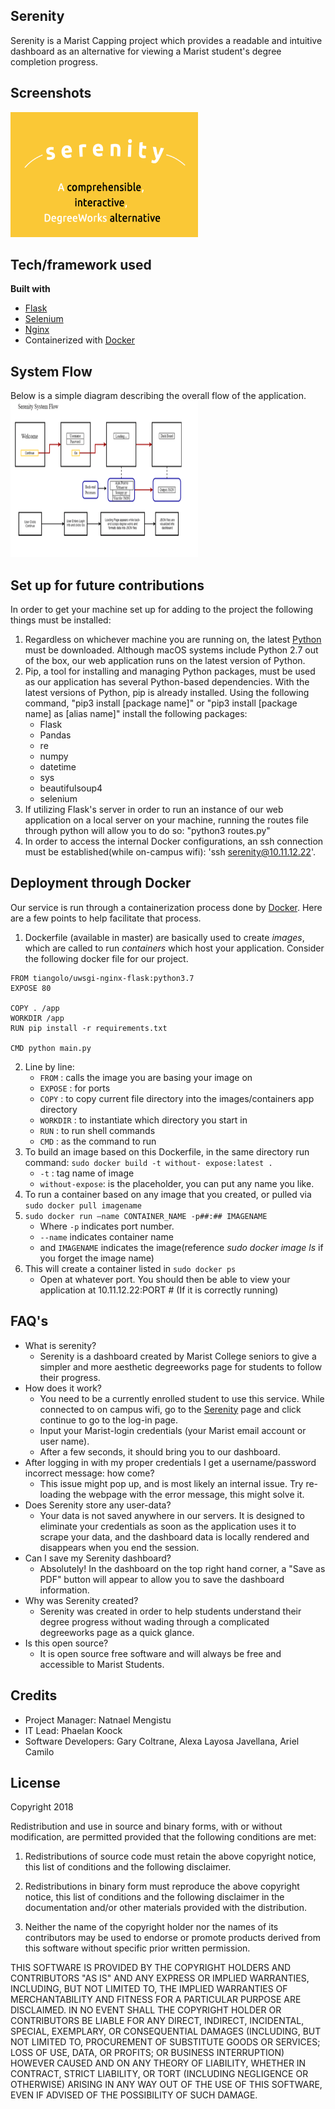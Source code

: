 ## Serenity
Serenity is a Marist Capping project which provides a readable and intuitive dashboard
as an alternative for viewing a Marist student's degree completion progress.



## Screenshots
<img src="/static/img/serenityLogoScreenshot.png" alt="Serenity Logo" width="300" height="200"/>

## Tech/framework used
<b>Built with</b>
- [Flask](http://flask.pocoo.org)
- [Selenium](https://selenium-python.readthedocs.io)
- [Nginx](https://nginx.org/en/)
- Containerized with [Docker](https://www.docker.com)

## System Flow
Below is a simple diagram describing the overall flow of the application.
<img src="/static/img/serenitySystemFlow.png" alt="Serenity System Flow" width="300" height="250"/>



## Set up for future contributions
In order to get your machine set up for adding to the project the following things must be installed:
1. Regardless on whichever machine you are running on, the latest [Python ](https://www.python.org/downloads/) must be downloaded. Although macOS systems include Python 2.7 out of the box, our web application runs on the latest version of Python.  
2. Pip, a tool for installing and managing Python packages, must be used as our application has several Python-based dependencies. With the latest versions of Python, pip is already installed. Using the following command, "pip3 install [package name]" or "pip3 install [package name] as [alias name]" install the following packages:
    - Flask
    - Pandas
    - re
    - numpy
    - datetime
    - sys
    - beautifulsoup4
    - selenium
3. If utilizing Flask's server in order to run an instance of our web application on a local server on your machine, running the routes file through python will allow you to do so: "python3 routes.py"
4. In order to access the internal Docker configurations, an ssh connection must be established(while on-campus wifi): 'ssh serenity@10.11.12.22'.


## Deployment through Docker
Our service is run through a containerization process done by [Docker](https://www.docker.com). Here are a few points to help facilitate that process.
1. Dockerfile (available in master) are basically used to create *images*, which are called to run *containers* which host your application. Consider the following docker file for our project.
```
FROM tiangolo/uwsgi-nginx-flask:python3.7
EXPOSE 80

COPY . /app
WORKDIR /app
RUN pip install -r requirements.txt

CMD python main.py
```
2. Line by line:
    - ```FROM``` : calls the image you are basing your image on
    - ```EXPOSE``` : for ports
    - ```COPY``` : to copy current file directory into the images/containers app directory
    - ```WORKDIR``` : to instantiate which directory you start in
    - ```RUN``` : to run shell commands
    - ```CMD``` : as the command to run
3. To build an image based on this Dockerfile, in the same directory run command:
``` sudo docker build -t without- expose:latest .  ```
    - ```-t``` : tag name of image
    - ```without-expose```: is the placeholder, you can put any name you like.
4. To run a container based on any image that you created, or pulled via
    ``` sudo docker pull imagename ```
5. ``` sudo docker run —name CONTAINER_NAME -p##:## IMAGENAME ```
    - Where ```-p``` indicates port number.
    - ```--name``` indicates container name
    - and ```IMAGENAME``` indicates the image(reference *sudo docker image ls* if you forget the image name)
6. This will create a container listed in ```sudo docker ps```
    - Open at whatever port. You should then be able to view your application at 10.11.12.22:PORT # (If it is correctly running)
## FAQ's
- What is serenity?
    - Serenity is a dashboard created by Marist College seniors to give a simpler and more aesthetic degreeworks page for students to follow their progress.
- How does it work?
    - You need to be a currently enrolled student to use this service. While connected to on campus wifi, go to the [Serenity](http://degreasy.capping.ecrl.marist.edu) page and click continue to go to the log-in page.
    - Input your Marist-login credentials (your Marist email account or user name).
    - After a few seconds, it should bring you to our dashboard.
- After logging in with my proper credentials I get a username/password incorrect message: how come?
    - This issue might pop up, and is most likely an internal issue. Try re-loading the webpage with the error message, this might solve it.
- Does Serenity store any user-data?
    - Your data is not saved anywhere in our servers. It is designed to eliminate your credentials as soon as the application uses it to scrape your data, and the dashboard data is locally rendered and disappears when you end the session.
- Can I save my Serenity dashboard?
    - Absolutely! In the dashboard on the top right hand corner, a "Save as PDF" button will appear to allow you to save the dashboard information.
- Why was Serenity created?
    - Serenity was created in order to help students understand their degree progress without wading through a complicated degreeworks page as a quick glance.
- Is this open source?
    - It is open source free software and will always be free and accessible to Marist Students.


## Credits
* Project Manager: Natnael Mengistu
* IT Lead: Phaelan Koock
* Software Developers: Gary Coltrane, Alexa Layosa Javellana, Ariel Camilo


## License
Copyright 2018

Redistribution and use in source and binary forms, with or without modification, are permitted provided that the following conditions are met:

1. Redistributions of source code must retain the above copyright notice, this list of conditions and the following disclaimer.

2. Redistributions in binary form must reproduce the above copyright notice, this list of conditions and the following disclaimer in the documentation and/or other materials provided with the distribution.

3. Neither the name of the copyright holder nor the names of its contributors may be used to endorse or promote products derived from this software without specific prior written permission.

THIS SOFTWARE IS PROVIDED BY THE COPYRIGHT HOLDERS AND CONTRIBUTORS "AS IS" AND ANY EXPRESS OR IMPLIED WARRANTIES, INCLUDING, BUT NOT LIMITED TO, THE IMPLIED WARRANTIES OF MERCHANTABILITY AND FITNESS FOR A PARTICULAR PURPOSE ARE DISCLAIMED. IN NO EVENT SHALL THE COPYRIGHT HOLDER OR CONTRIBUTORS BE LIABLE FOR ANY DIRECT, INDIRECT, INCIDENTAL, SPECIAL, EXEMPLARY, OR CONSEQUENTIAL DAMAGES (INCLUDING, BUT NOT LIMITED TO, PROCUREMENT OF SUBSTITUTE GOODS OR SERVICES; LOSS OF USE, DATA, OR PROFITS; OR BUSINESS INTERRUPTION) HOWEVER CAUSED AND ON ANY THEORY OF LIABILITY, WHETHER IN CONTRACT, STRICT LIABILITY, OR TORT (INCLUDING NEGLIGENCE OR OTHERWISE) ARISING IN ANY WAY OUT OF THE USE OF THIS SOFTWARE, EVEN IF ADVISED OF THE POSSIBILITY OF SUCH DAMAGE.
